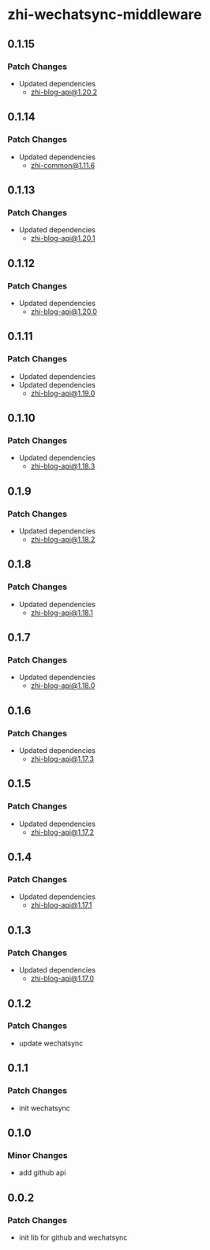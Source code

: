 # zhi-wechatsync-middleware

## 0.1.15

### Patch Changes

- Updated dependencies
  - zhi-blog-api@1.20.2

## 0.1.14

### Patch Changes

- Updated dependencies
  - zhi-common@1.11.6

## 0.1.13

### Patch Changes

- Updated dependencies
  - zhi-blog-api@1.20.1

## 0.1.12

### Patch Changes

- Updated dependencies
  - zhi-blog-api@1.20.0

## 0.1.11

### Patch Changes

- Updated dependencies
- Updated dependencies
  - zhi-blog-api@1.19.0

## 0.1.10

### Patch Changes

- Updated dependencies
  - zhi-blog-api@1.18.3

## 0.1.9

### Patch Changes

- Updated dependencies
  - zhi-blog-api@1.18.2

## 0.1.8

### Patch Changes

- Updated dependencies
  - zhi-blog-api@1.18.1

## 0.1.7

### Patch Changes

- Updated dependencies
  - zhi-blog-api@1.18.0

## 0.1.6

### Patch Changes

- Updated dependencies
  - zhi-blog-api@1.17.3

## 0.1.5

### Patch Changes

- Updated dependencies
  - zhi-blog-api@1.17.2

## 0.1.4

### Patch Changes

- Updated dependencies
  - zhi-blog-api@1.17.1

## 0.1.3

### Patch Changes

- Updated dependencies
  - zhi-blog-api@1.17.0

## 0.1.2

### Patch Changes

- update wechatsync

## 0.1.1

### Patch Changes

- init wechatsync

## 0.1.0

### Minor Changes

- add github api

## 0.0.2

### Patch Changes

- init lib for github and wechatsync
